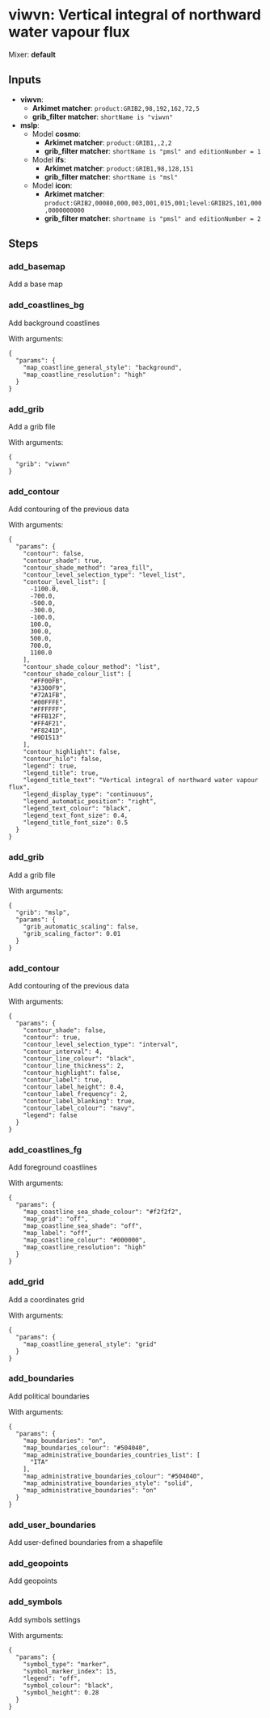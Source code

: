 # viwvn: Vertical integral of northward water vapour flux

Mixer: **default**

## Inputs

* **viwvn**:
    * **Arkimet matcher**: `product:GRIB2,98,192,162,72,5`
    * **grib_filter matcher**: `shortName is "viwvn"`
* **mslp**:
    * Model **cosmo**:
        * **Arkimet matcher**: `product:GRIB1,,2,2`
        * **grib_filter matcher**: `shortName is "pmsl" and editionNumber = 1`
    * Model **ifs**:
        * **Arkimet matcher**: `product:GRIB1,98,128,151`
        * **grib_filter matcher**: `shortName is "msl"`
    * Model **icon**:
        * **Arkimet matcher**: `product:GRIB2,00080,000,003,001,015,001;level:GRIB2S,101,000,0000000000`
        * **grib_filter matcher**: `shortname is "pmsl" and editionNumber = 2`

## Steps

### add_basemap

Add a base map


### add_coastlines_bg

Add background coastlines

With arguments:
```
{
  "params": {
    "map_coastline_general_style": "background",
    "map_coastline_resolution": "high"
  }
}
```

### add_grib

Add a grib file

With arguments:
```
{
  "grib": "viwvn"
}
```

### add_contour

Add contouring of the previous data

With arguments:
```
{
  "params": {
    "contour": false,
    "contour_shade": true,
    "contour_shade_method": "area_fill",
    "contour_level_selection_type": "level_list",
    "contour_level_list": [
      -1100.0,
      -700.0,
      -500.0,
      -300.0,
      -100.0,
      100.0,
      300.0,
      500.0,
      700.0,
      1100.0
    ],
    "contour_shade_colour_method": "list",
    "contour_shade_colour_list": [
      "#FF00FB",
      "#3300F9",
      "#72A1FB",
      "#00FFFE",
      "#FFFFFF",
      "#FFB12F",
      "#FF4F21",
      "#F8241D",
      "#9D1513"
    ],
    "contour_highlight": false,
    "contour_hilo": false,
    "legend": true,
    "legend_title": true,
    "legend_title_text": "Vertical integral of northward water vapour flux",
    "legend_display_type": "continuous",
    "legend_automatic_position": "right",
    "legend_text_colour": "black",
    "legend_text_font_size": 0.4,
    "legend_title_font_size": 0.5
  }
}
```

### add_grib

Add a grib file

With arguments:
```
{
  "grib": "mslp",
  "params": {
    "grib_automatic_scaling": false,
    "grib_scaling_factor": 0.01
  }
}
```

### add_contour

Add contouring of the previous data

With arguments:
```
{
  "params": {
    "contour_shade": false,
    "contour": true,
    "contour_level_selection_type": "interval",
    "contour_interval": 4,
    "contour_line_colour": "black",
    "contour_line_thickness": 2,
    "contour_highlight": false,
    "contour_label": true,
    "contour_label_height": 0.4,
    "contour_label_frequency": 2,
    "contour_label_blanking": true,
    "contour_label_colour": "navy",
    "legend": false
  }
}
```

### add_coastlines_fg

Add foreground coastlines

With arguments:
```
{
  "params": {
    "map_coastline_sea_shade_colour": "#f2f2f2",
    "map_grid": "off",
    "map_coastline_sea_shade": "off",
    "map_label": "off",
    "map_coastline_colour": "#000000",
    "map_coastline_resolution": "high"
  }
}
```

### add_grid

Add a coordinates grid

With arguments:
```
{
  "params": {
    "map_coastline_general_style": "grid"
  }
}
```

### add_boundaries

Add political boundaries

With arguments:
```
{
  "params": {
    "map_boundaries": "on",
    "map_boundaries_colour": "#504040",
    "map_administrative_boundaries_countries_list": [
      "ITA"
    ],
    "map_administrative_boundaries_colour": "#504040",
    "map_administrative_boundaries_style": "solid",
    "map_administrative_boundaries": "on"
  }
}
```

### add_user_boundaries

Add user-defined boundaries from a shapefile


### add_geopoints

Add geopoints


### add_symbols

Add symbols settings

With arguments:
```
{
  "params": {
    "symbol_type": "marker",
    "symbol_marker_index": 15,
    "legend": "off",
    "symbol_colour": "black",
    "symbol_height": 0.28
  }
}
```

